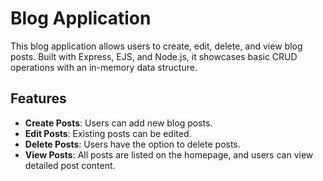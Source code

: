 # Blog Application

This blog application allows users to create, edit, delete, and view blog posts. Built with Express, EJS, and Node.js, it showcases basic CRUD operations with an in-memory data structure.

## Features

- **Create Posts**: Users can add new blog posts.
- **Edit Posts**: Existing posts can be edited.
- **Delete Posts**: Users have the option to delete posts.
- **View Posts**: All posts are listed on the homepage, and users can view detailed post content.
